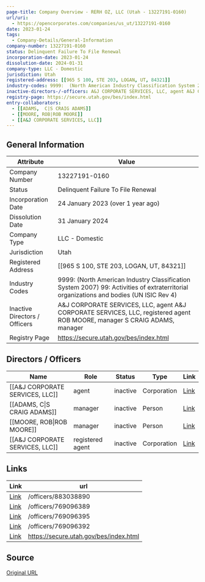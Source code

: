 ```yaml
---
page-title: Company Overview - RERH OZ, LLC (Utah - 13227191-0160)
url/uri:
  - https://opencorporates.com/companies/us_ut/13227191-0160
date: 2023-01-24
tags:
  - Company-Details/General-Information
company-number: 13227191-0160
status: Delinquent Failure To File Renewal
incorporation-date: 2023-01-24
dissolution-date: 2024-01-31
company-type: LLC - Domestic
jurisdiction: Utah
registered-address: [[965 S 100, STE 203, LOGAN, UT, 84321]]
industry-codes: 9999:  (North American Industry Classification System 2007) 99: Activities of extraterritorial organizations and bodies (UN ISIC Rev 4)
inactive-directors-/-officers: A&J CORPORATE SERVICES, LLC, agent A&J CORPORATE SERVICES, LLC, registered agent ROB MOORE, manager S CRAIG ADAMS, manager
registry-page: https://secure.utah.gov/bes/index.html
entry-collaborators:
  - [[ADAMS,  C|S CRAIG ADAMS]]
  - [[MOORE, ROB|ROB MOORE]]
  - [[A&J CORPORATE SERVICES, LLC]]
---
```


## General Information
| Attribute          | Value                                       |
|--------------------|---------------------------------------------|
| Company Number     | 13227191-0160                               |
| Status             | Delinquent Failure To File Renewal          |
| Incorporation Date | 24 January 2023 (over 1 year ago)           |
| Dissolution Date   | 31 January 2024                             |
| Company Type       | LLC - Domestic                              |
| Jurisdiction       | Utah                                        |
| Registered Address | [[965 S 100, STE 203, LOGAN, UT, 84321]]    |
| Industry Codes     | 9999:  (North American Industry Classification System 2007) 99: Activities of extraterritorial organizations and bodies (UN ISIC Rev 4) |
| Inactive Directors / Officers | A&J CORPORATE SERVICES, LLC, agent A&J CORPORATE SERVICES, LLC, registered agent ROB MOORE, manager S CRAIG ADAMS, manager |
| Registry Page      | https://secure.utah.gov/bes/index.html      |

## Directors / Officers
| Name                 | Role            | Status     | Type        | Link |
|----------------------|-----------------|------------|-------------|------|
| [[A&J CORPORATE SERVICES, LLC]] | agent           | inactive   | Corporation | [Link](https://opencorporates.com/officers/769096389) |
| [[ADAMS,  C\|S CRAIG ADAMS]] | manager         | inactive   | Person      | [Link](https://opencorporates.com/officers/769096392) |
| [[MOORE, ROB\|ROB MOORE]] | manager         | inactive   | Person      | [Link](https://opencorporates.com/officers/769096395) |
| [[A&J CORPORATE SERVICES, LLC]] | registered agent | inactive   | Corporation | [Link](https://opencorporates.com/officers/883038890) |

## Links
| Link   | url                            
|--------|--------------------------------|
| [Link](/officers/883038890) |/officers/883038890           |
| [Link](/officers/769096389) |/officers/769096389           |
| [Link](/officers/769096395) |/officers/769096395           |
| [Link](/officers/769096392) |/officers/769096392           |
| [Link](https://secure.utah.gov/bes/index.html) |https://secure.utah.gov/bes/index.html|

## Source
[Original URL](https://opencorporates.com/companies/us_ut/13227191-0160)
